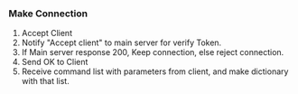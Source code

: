 ### Make Connection
1. Accept Client
2. Notify "Accept client" to main server for verify Token.
3. If Main server response 200, Keep connection, else reject connection.
4. Send OK to Client
5. Receive command list with parameters from client, and make dictionary with that list.

